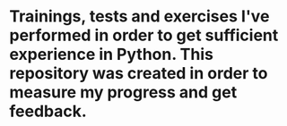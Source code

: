 # Trainings, tests and exercises I've performed in order to get sufficient experience in Python. This repository was created in order to measure my progress and get feedback. 
